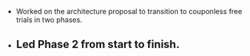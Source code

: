 - Worked on the architecture proposal to transition to couponless free trials in two phases.
- Led Phase 2 from start to finish.
	- 